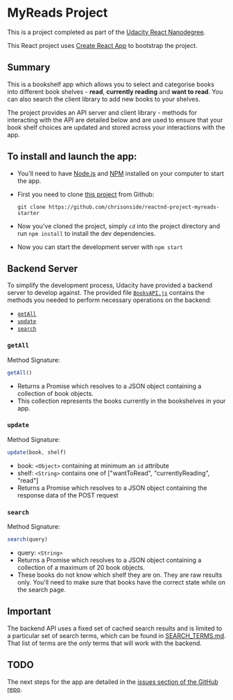 
# MyReads Project

This is a project completed as part of the [Udacity React Nanodegree](https://eu.udacity.com/course/react-nanodegree--nd019).

This React project uses [Create React App](https://github.com/facebookincubator/create-react-app) to bootstrap the project.

## Summary

This is a bookshelf app which allows you to select and categorise books into different book shelves - **read**, **currently reading** and **want to read**. You can also search the client library to add new books to your shelves.

The project provides an API server and client library - methods for interacting with the API are detailed below and are used to ensure that your book shelf choices are updated and stored across your interactions with the app.

## To install and launch the app:

* You'll need to have [Node.js](https://nodejs.org/en/download/) and [NPM](https://www.npmjs.com/) installed on your computer to start the app.
* First you need to clone [this project](https://github.com/chrisonside/reactnd-project-myreads-starter) from Github:

    `git clone https://github.com/chrisonside/reactnd-project-myreads-starter`

* Now you've cloned the project, simply `cd` into the project directory and run `npm install` to install the dev dependencies.
* Now you can start the development server with `npm start`


## Backend Server

To simplify the development process, Udacity have provided a backend server to develop against. The provided file [`BooksAPI.js`](src/utils/BooksAPI.js) contains the methods you needed to perform necessary operations on the backend:

* [`getAll`](#getall)
* [`update`](#update)
* [`search`](#search)

### `getAll`

Method Signature:

```js
getAll()
```

* Returns a Promise which resolves to a JSON object containing a collection of book objects.
* This collection represents the books currently in the bookshelves in your app.

### `update`

Method Signature:

```js
update(book, shelf)
```

* book: `<Object>` containing at minimum an `id` attribute
* shelf: `<String>` contains one of ["wantToRead", "currentlyReading", "read"]
* Returns a Promise which resolves to a JSON object containing the response data of the POST request

### `search`

Method Signature:

```js
search(query)
```

* query: `<String>`
* Returns a Promise which resolves to a JSON object containing a collection of a maximum of 20 book objects.
* These books do not know which shelf they are on. They are raw results only. You'll need to make sure that books have the correct state while on the search page.

## Important
The backend API uses a fixed set of cached search results and is limited to a particular set of search terms, which can be found in [SEARCH_TERMS.md](SEARCH_TERMS.md). That list of terms are the _only_ terms that will work with the backend.

## TODO

The next steps for the app are detailed in the [issues section of the GitHub repo](https://github.com/chrisonside/reactnd-project-myreads-starter/issues).